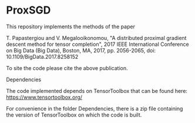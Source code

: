 # ProxSGD

This repository implements the methods of the paper

T. Papastergiou and V. Megalooikonomou, "A distributed proximal gradient descent method for tensor completion", 2017 IEEE International Conference on Big Data (Big Data), Boston, MA, 2017, pp. 2056-2065, doi: 10.1109/BigData.2017.8258152

To site the code please cite the above publication.

Dependencies

The code implemented depends on TensorToolbox that can be found here: https://www.tensortoolbox.org/

For convenience in the folder Dependencies, there is a zip file containing the version of TensorToolbox on which the code is built.
